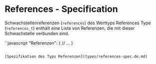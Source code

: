 # References - Specification

Schwachstellenreferenzen (`references`) des Werttyps References Type (`references_t`) enthält eine Liste von Referenzen, die mit dieser Schwachstelle verbunden sind.

``javascript
"Referenzen": {
  // ...
}
```

[Spezifikation des Typs Referenzen](types/references-spec.de.md)
